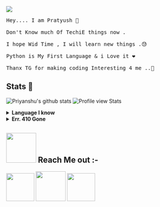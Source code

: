 
<img src="https://i.pinimg.com/originals/25/26/93/252693b8a96eb697c5e889e0165929bf.gif">

<pre>
Hey.... I am Pratyush 🚶<br>
Don't Know much Of TechiE things now .<br>
I hope Wid Time , I will learn new things .😓<br>
Python is My First Language & i Love it ❤️<br>
Thanx TG for making coding Interesting 4 me ..🤕 </pre>



## Stats 🌟


![Priyanshu's github stats](https://github-readme-stats.vercel.app/api?username=bhardwajjEE&theme=vue&count_private=true&show_icons=true&cache_seconds=1800)
![Profile view Stats](https://komarev.com/ghpvc/?username=bhardwajjEE&style=flat-square)

<details>
<summary><b>Language I know</b></summary>
<b>Python</b>
 </details>

<details>
<summary><b>Err. 410 Gone</b></summary>
<b>The thing you Looking for is either private or no longer exists.</b>
 </details>



## <img src="https://s2.gifyu.com/images/zjszctwh68cnufnrkzqs.gif" width="80px"> Reach Me out :-

[<img src="https://i.ibb.co/9GjV9dZ/Beautiful-Instagram-logo-icon-social-media-png.png" width="75">](https://instagram.com/priyanshu_bhardwajji)
[<img src="https://i.ibb.co/nRkyYzQ/telegram-app.png" width="80">](https://telegram.me/priyanshu_bhardwaj)
[<img src="https://i.ibb.co/F6Xmbmx/pngaaa-com-1009358.png" width="75">](mailto:itispriyanshu@gmail.com)

